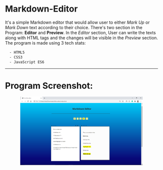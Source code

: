 # Markdown-Editor

It's a simple Markdown editor that would allow user to either _Mark Up_ or _Mark Down_ text according to their choice. There's two section in the Program: __Editor__ and __Preview__. In the _Editor_ section, User can write the texts along with HTML tags and the changes will be visible in the _Preview_ section. The program is made using 3 tech stats:
  ```
    - HTML5
    - CSS3
    - JavaScript ES6
 ```

---

# Program Screenshot:

<p align="center"><img src="https://github.com/DeepNinja07x/Markdown-Editor/blob/main/Markdown-Editor/Screenshot%20.png" alt="Screenshot" width="80%"></p>
